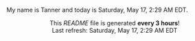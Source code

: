 My name is Tanner and today is Saturday, May 17, 2:29 AM EDT.

<p align="center">This <i>README</i> file is generated <b>every 3 hours</b>!</br>Last refresh: Saturday, May 17, 2:29 AM EDT<br /></p>
